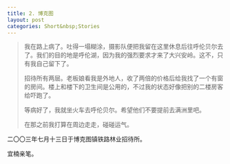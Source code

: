 ```yaml
---
title: 2. 博克图
layout: post
categories: Short&nbsp;Stories
---
```


>我在路上病了。吐得一塌糊涂，摄影队便把我留在这里休息后往呼伦贝尔去了。我们的目的地是呼伦湖，因为我的强烈要求才来了大兴安岭。这不，只有我自己留下了。
>
>招待所有两层。老板娘看我是外地人，收了两倍的价格后给我找了一个有窗的房间。楼上和楼下的卫生间是公用的，不过我的状态好像把别的二楼房客给吓跑了。
>
>等病好了，我就坐火车去呼伦贝尔。希望他们不要提前去满洲里吧。
>
>在那之前我打算在周边走走，碰碰运气。

二〇〇三年七月十三日于博克图镇铁路林业招待所。

宜楠亲笔。
